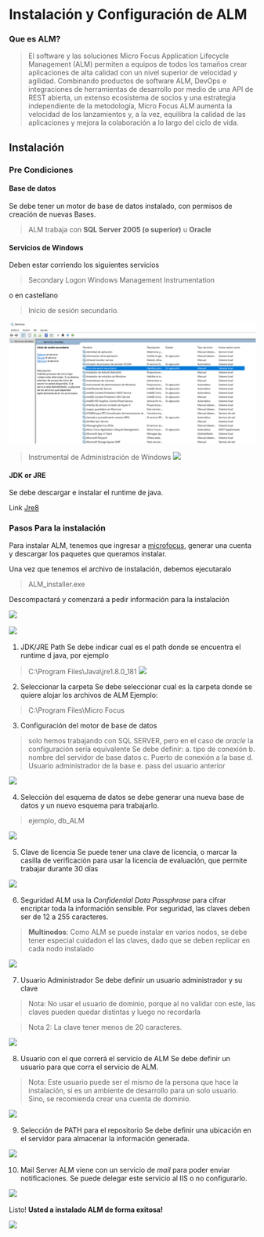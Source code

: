 
# Instalación y Configuración de ALM

### Que es ALM?
> El software y las soluciones Micro Focus Application Lifecycle Management (ALM) permiten a equipos de todos los tamaños crear aplicaciones de alta calidad con un nivel superior de velocidad y agilidad. Combinando productos de software ALM, DevOps e integraciones de herramientas de desarrollo por medio de una API de REST abierta, un extenso ecosistema de socios y una estrategia independiente de la metodología, Micro Focus ALM aumenta la velocidad de los lanzamientos y, a la vez, equilibra la calidad de las aplicaciones y mejora la colaboración a lo largo del ciclo de vida.


## Instalación

### Pre Condiciones

#### Base de datos
Se debe tener un motor de base de datos instalado, con permisos de creación de nuevas Bases.
> ALM trabaja con **SQL Server 2005 (o superior)** u **Oracle**

#### Servicios de Windows
Deben estar corriendo los siguientes servicios

> Secondary Logon 
> Windows Management Instrumentation

o en castellano
> Inicio de sesión secundario.

![enter image description here](https://github.com/incluit/ALM/blob/master/images/prerequisites/pre1.PNG?raw=true)

> Instrumental de Administración de Windows
![
](https://github.com/incluit/ALM/blob/master/images/prerequisites/pre2.PNG?raw=true)
#### JDK or JRE
Se debe descargar e instalar el runtime de java.

Link [Jre8](http://www.oracle.com/technetwork/java/javase/downloads/jre8-downloads-2133155.html) 

### Pasos Para la instalación

Para instalar ALM, tenemos que ingresar a [microfocus](https://software.microfocus.com/es-es/solutions/software-development-lifecycle), generar una cuenta y descargar los paquetes que queramos instalar. 

Una vez que tenemos el archivo de instalación, debemos ejecutaralo

> ALM_installer.exe

Descompactará y comenzará a pedir información para la instalación

![
](https://github.com/incluit/ALM/blob/master/images/install/1.PNG?raw=true)

![
](https://github.com/incluit/ALM/blob/master/images/install/2.PNG?raw=true)
1. JDK/JRE Path
Se debe indicar cual es el path donde se encuentra el runtime d java, por ejemplo

> C:\Program Files\Java\jre1.8.0_181
![
](https://github.com/incluit/ALM/blob/master/images/install/3.PNG?raw=true)
2.  Seleccionar la carpeta
Se debe seleccionar cual es la carpeta donde se quiere alojar los archivos de ALM
Ejemplo:
> C:\Program Files\Micro Focus

3. Configuración del motor de base de datos
> solo hemos trabajando con SQL SERVER, pero en el caso de *oracle* la configuración sería equivalente
Se debe definir: 
a. tipo de conexión 
b. nombre del servidor de base datos 
c. Puerto de conexión a la base
d. Usuario administrador de la base
e. pass del usuario anterior

![
](https://github.com/incluit/ALM/blob/master/images/install/5.PNG?raw=true)

4. Selección del esquema de datos
se debe generar una nueva base de datos y un nuevo esquema para trabajarlo.
> ejemplo, db_ALM

![
](https://github.com/incluit/ALM/blob/master/images/install/6.PNG?raw=true)

5. Clave de licencia
Se puede tener una clave de licencia, o marcar la casilla de verificación para usar la licencia de evaluación, que permite trabajar durante 30 días

![
](https://github.com/incluit/ALM/blob/master/images/install/7.PNG?raw=true)


6. Seguridad
ALM usa la *Confidential Data Passphrase* para cifrar encriptar toda la información sensible.
Por seguridad, las claves deben ser de 12 a 255 caracteres.

> **Multinodos**: Como ALM se puede instalar en varios nodos, se debe tener especial cuidadon el las claves, dado que se deben replicar en cada nodo instalado


![
](https://github.com/incluit/ALM/blob/master/images/install/8.PNG?raw=true)


7. Usuario Administrador
Se debe definir un usuario administrador y su clave

> Nota: No usar el usuario de dominio, porque al no validar con este, las claves pueden quedar distintas y luego no recordarla

> Nota 2: La clave tener menos de 20 caracteres.


![
](https://github.com/incluit/ALM/blob/master/images/install/9.PNG?raw=true)


8. Usuario con el que correrá el servicio de ALM
 Se debe definir un usuario para que corra el servicio de ALM.
 > Nota: Este usuario puede ser el mismo de la persona que hace la instalación, si es un ambiente de desarrollo para un solo usuario. Sino, se recomienda crear una cuenta de dominio.


![
](https://github.com/incluit/ALM/blob/master/images/install/10.PNG?raw=true)


9. Selección de PATH para el repositorio
Se debe definir una ubicación en el servidor para almacenar la información generada. 


![
](https://github.com/incluit/ALM/blob/master/images/install/11.PNG?raw=true)


10. Mail Server
ALM viene con un servicio de *mail* para poder enviar notificaciones. Se puede delegar este servicio al IIS o no configurarlo.

![
](https://github.com/incluit/ALM/blob/master/images/install/12.PNG?raw=true)


Listo! **Usted a instalado ALM de forma exitosa!**


![
](https://github.com/incluit/ALM/blob/master/images/install/13.PNG?raw=true)


